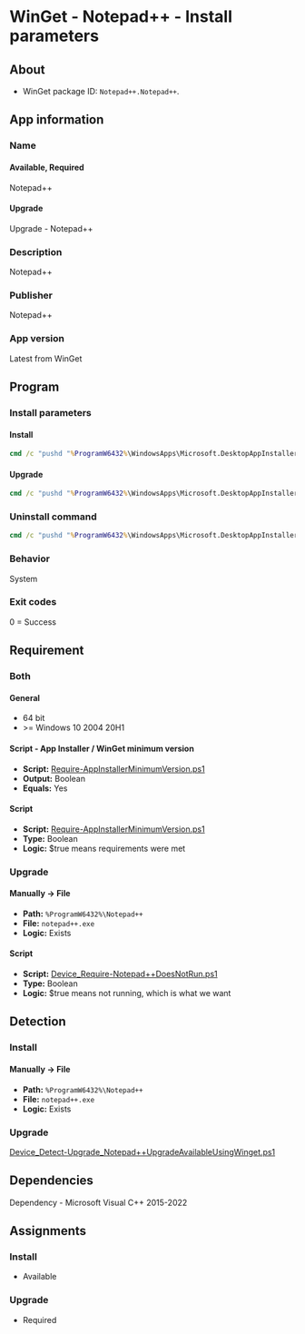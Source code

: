 # WinGet - Notepad++ - Install parameters

## About

* WinGet package ID: `Notepad++.Notepad++`.

## App information

### Name

#### Available, Required

Notepad++

#### Upgrade

Upgrade - Notepad++

### Description

Notepad++

### Publisher

Notepad++

### App version

Latest from WinGet

## Program

### Install parameters

#### Install

```bat
cmd /c "pushd "%ProgramW6432%\WindowsApps\Microsoft.DesktopAppInstaller_*_x64__8wekyb3d8bbwe" && winget.exe install --exact --id Notepad++.Notepad++ --silent --source winget --accept-package-agreements --accept-source-agreements"
```

#### Upgrade

```bat
cmd /c "pushd "%ProgramW6432%\WindowsApps\Microsoft.DesktopAppInstaller_*_x64__8wekyb3d8bbwe" && winget.exe upgrade --exact --id Notepad++.Notepad++ --silent --source winget --accept-package-agreements --accept-source-agreements"
```

### Uninstall command

```bat
cmd /c "pushd "%ProgramW6432%\WindowsApps\Microsoft.DesktopAppInstaller_*_x64__8wekyb3d8bbwe" && winget.exe uninstall --exact --id Notepad++.Notepad++ --silent --source winget --accept-source-agreements"
```

### Behavior

System

### Exit codes

0 = Success

## Requirement

### Both

#### General

* 64 bit
* \>= Windows 10 2004 20H1

#### Script - App Installer / WinGet minimum version

* **Script:** [Require-AppInstallerMinimumVersion.ps1](./../../Common/Require-AppInstallerMinimumVersion.ps1)
* **Output:** Boolean
* **Equals:** Yes

#### Script

* **Script:** [Require-AppInstallerMinimumVersion.ps1](./../../Common/Require-AppInstallerMinimumVersion.ps1)
* **Type:** Boolean
* **Logic:** $true means requirements were met

### Upgrade

#### Manually -> File

* **Path:** `%ProgramW6432%\Notepad++`
* **File:** `notepad++.exe`
* **Logic:** Exists

#### Script

* **Script:** [Device_Require-Notepad++DoesNotRun.ps1](./Device_Require-Notepad++DoesNotRun.ps1)
* **Type:** Boolean
* **Logic:**  $true means not running, which is what we want

## Detection

### Install

#### Manually -> File

* **Path:** `%ProgramW6432%\Notepad++`
* **File:** `notepad++.exe`
* **Logic:** Exists

### Upgrade

[Device_Detect-Upgrade_Notepad++UpgradeAvailableUsingWinget.ps1](Device_Detect-Upgrade_Notepad++UpgradeAvailable_UsingWinget.ps1)

## Dependencies

Dependency - Microsoft Visual C++ 2015-2022

## Assignments

### Install

* Available

### Upgrade

* Required
